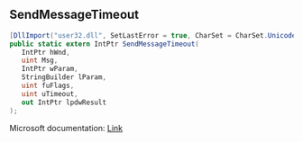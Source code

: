 ## SendMessageTimeout

```csharp
[DllImport("user32.dll", SetLastError = true, CharSet = CharSet.Unicode)]
public static extern IntPtr SendMessageTimeout(
   IntPtr hWnd,
   uint Msg,
   IntPtr wParam,
   StringBuilder lParam,
   uint fuFlags,
   uint uTimeout,
   out IntPtr lpdwResult
);
```

Microsoft documentation: [Link](https://docs.microsoft.com/en-us/windows/win32/api/winuser/nf-winuser-sendmessagetimeouta)
